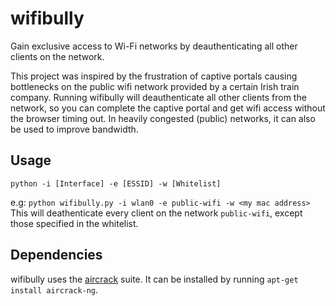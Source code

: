 # wifibully
Gain exclusive access to Wi-Fi networks by deauthenticating all other clients on the network.

This project was inspired by the frustration of captive portals causing bottlenecks on the public wifi network provided by a certain Irish train company. Running wifibully will deauthenticate all other clients from the network, so you can complete the captive portal and get wifi access without the browser timing out. In heavily congested (public) networks, it can also be used to improve bandwidth.

## Usage
`python -i [Interface] -e [ESSID] -w [Whitelist]`

e.g:
`python wifibully.py -i wlan0 -e public-wifi -w <my mac address>`
This will deathenticate every client on the network `public-wifi`, except those specified in the whitelist.

## Dependencies
wifibully uses the [aircrack](http://www.aircrack-ng.org/) suite. It can be installed by running `apt-get install aircrack-ng`.
